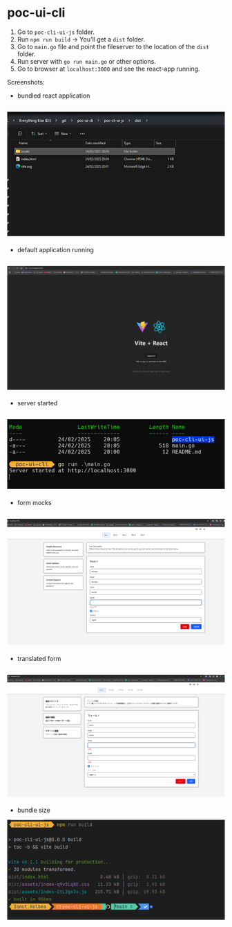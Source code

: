 # poc-ui-cli



1. Go to `poc-cli-ui-js` folder.
2. Run `npm run build` -> You'll get a `dist` folder.
3. Go to `main.go` file and point the fileserver to the location of the `dist` folder.
4. Run server with `go run main.go` or other options.
5. Go to browser at `localhost:3000` and see the react-app running.


Screenshots:

* bundled react application 

![bundled-app](bundled-app.png)
---
* default application running

![default-app-running](default-app-running.png) 
---
* server started

![server-started](server-started.png) 
---
* form mocks

![form-mocks](form-mocks.png) 
---
* translated form

![translated-form](translated-form.png)
---
* bundle size

![bundle size](bundle-size.png)